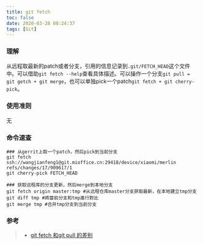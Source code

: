 ```yaml
---
title: git fetch
toc: false
date: 2020-03-28 08:24:37
tags: [Git]
---
```


### 理解
从远程取最新的patch或者分支，引用的信息记录到`.git/FETCH_HEAD`这个文件中。可以借助`git fetch --help`查看具体描述。可以操作一个分支`git pull = git getch + git merge`，也可以单独pick一个patch`git fetch + git cherry-pick`。


### 使用准则
无

### 命令速查
```
### 从gerrit上取一个patch，然后pick到当前分支
git fetch ssh://wangjianfeng1@git.mioffice.cn:29418/device/xiaomi/merlin refs/changes/17/909617/1
git cherry-pick FETCH_HEAD

### 获取远程库的分支更新，然后merge到本地分支
git fetch origin master:tmp #从远程仓库master分支获取最新，在本地建立tmp分支
git diff tmp #將當前分支和tmp進行對比
git merge tmp #合并tmp分支到当前分支
```


### 参考
> - [git fetch 和git pull 的差别](https://www.cnblogs.com/qiu-Ann/p/7902855.html)
